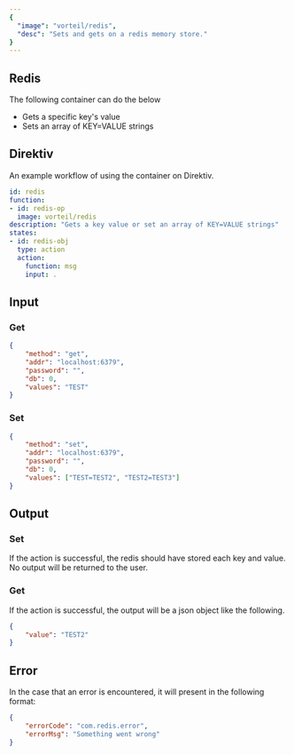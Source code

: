 ```yaml
---
{
  "image": "vorteil/redis",
  "desc": "Sets and gets on a redis memory store."
}
---
```

## Redis

The following container can do the below

- Gets a specific key's value
- Sets an array of KEY=VALUE strings

## Direktiv

An example workflow of using the container on Direktiv.

```yaml
id: redis
function:
- id: redis-op
  image: vorteil/redis
description: "Gets a key value or set an array of KEY=VALUE strings"
states:
- id: redis-obj
  type: action
  action:
    function: msg
    input: .
```

## Input

### Get

```json
{
    "method": "get",
    "addr": "localhost:6379",
    "password": "",
    "db": 0,
    "values": "TEST"
}
```

### Set

```json
{
    "method": "set",
    "addr": "localhost:6379",
    "password": "",
    "db": 0,
    "values": ["TEST=TEST2", "TEST2=TEST3"]
}
```

## Output

### Set

If the action is successful, the redis should have stored each key and value. No output will be returned to the user.

### Get

If the action is successful, the output will be a json object like the following.

```json
{
    "value": "TEST2"
}
```

## Error

In the case that an error is encountered, it will present in the following format:

```json
{
    "errorCode": "com.redis.error",
    "errorMsg": "Something went wrong"
}
```